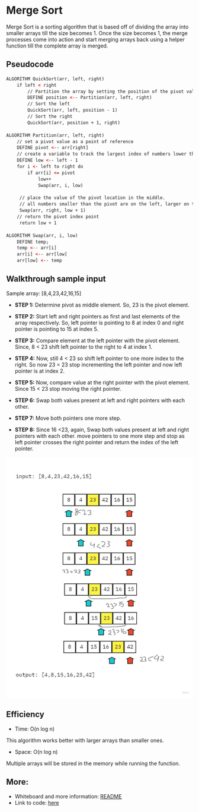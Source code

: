 # Merge Sort

Merge Sort is a sorting algorithm that is based off of dividing the array into smaller arrays till the size becomes 1. Once the size becomes 1, the merge processes come into action and start merging arrays back using a helper function till the complete array is merged.

## Pseudocode

```html
ALGORITHM QuickSort(arr, left, right)
    if left < right
        // Partition the array by setting the position of the pivot value 
        DEFINE position <-- Partition(arr, left, right)
        // Sort the left
        QuickSort(arr, left, position - 1)
        // Sort the right
        QuickSort(arr, position + 1, right)

ALGORITHM Partition(arr, left, right)
    // set a pivot value as a point of reference
    DEFINE pivot <-- arr[right]
    // create a variable to track the largest index of numbers lower than the defined pivot
    DEFINE low <-- left - 1
    for i <- left to right do
        if arr[i] <= pivot
            low++
            Swap(arr, i, low)

     // place the value of the pivot location in the middle.
     // all numbers smaller than the pivot are on the left, larger on the right. 
     Swap(arr, right, low + 1)
    // return the pivot index point
     return low + 1

ALGORITHM Swap(arr, i, low)
    DEFINE temp;
    temp <-- arr[i]
    arr[i] <-- arr[low]
    arr[low] <-- temp
```

## Walkthrough sample input

Sample array: [8,4,23,42,16,15]

- **STEP 1:** Determine pivot as middle element. So, 23 is the pivot element.

- **STEP 2:** Start left and right pointers as first and last elements of the array respectively. So, left pointer is pointing to 8 at index 0 and right pointer is pointing to 15 at index 5.

- **STEP 3:** Compare element at the left pointer with the pivot element. Since, 8 < 23 shift left pointer to the right to 4 at index 1.

- **STEP 4:** Now, still 4 < 23 so shift left pointer to one more index to the right. So now 23 = 23 stop incrementing the left pointer and now left pointer is at index 2.

- **STEP 5:** Now, compare value at the right pointer with the pivot element. Since 15 < 23 stop moving the right pointer.

- **STEP 6:** Swap both values present at left and right pointers with each other.

- **STEP 7:** Move both pointers one more step.

- **STEP 8:** Since 16 <23, again, Swap both values present at left and right pointers with each other. move pointers to one more step and stop as left pointer crosses the right pointer and return the index of the left pointer.


![Merge Sort Walkthrough](../assets/BLOG3.jpg)

## Efficiency

- Time: O(n log n)

This algorithm works better with larger arrays than smaller ones.

- Space: O(n log n)

Multiple arrays will be stored in the memory while running the function. 

## More:

- Whiteboard and more information: [README](README.md)
- Link to code: [here](merge-sort.js)
